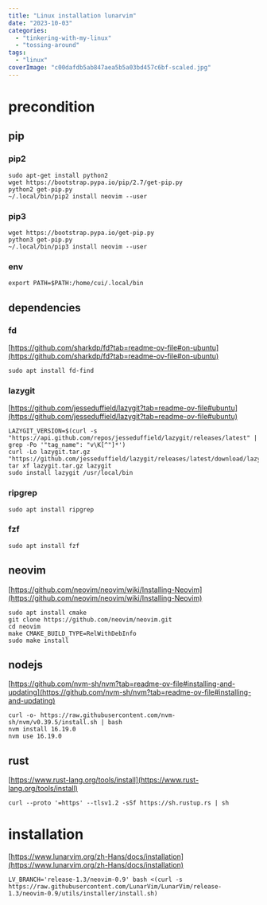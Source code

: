```yaml
---
title: "Linux installation lunarvim"
date: "2023-10-03"
categories: 
  - "tinkering-with-my-linux"
  - "tossing-around"
tags: 
  - "linux"
coverImage: "c00dafdb5ab847aea5b5a03bd457c6bf-scaled.jpg"
---
```


# precondition

## pip

### pip2

```
sudo apt-get install python2
wget https://bootstrap.pypa.io/pip/2.7/get-pip.py
python2 get-pip.py
~/.local/bin/pip2 install neovim --user
```

### pip3

```
wget https://bootstrap.pypa.io/get-pip.py
python3 get-pip.py
~/.local/bin/pip3 install neovim --user
```

### env

```
export PATH=$PATH:/home/cui/.local/bin
```

## dependencies

### fd

[https://github.com/sharkdp/fd?tab=readme-ov-file#on-ubuntu](https://github.com/sharkdp/fd?tab=readme-ov-file#on-ubuntu)

```
sudo apt install fd-find
```

### lazygit

[https://github.com/jesseduffield/lazygit?tab=readme-ov-file#ubuntu](https://github.com/jesseduffield/lazygit?tab=readme-ov-file#ubuntu)

```
LAZYGIT_VERSION=$(curl -s "https://api.github.com/repos/jesseduffield/lazygit/releases/latest" | grep -Po '"tag_name": "v\K[^"]*')
curl -Lo lazygit.tar.gz "https://github.com/jesseduffield/lazygit/releases/latest/download/lazygit_${LAZYGIT_VERSION}_Linux_x86_64.tar.gz"
tar xf lazygit.tar.gz lazygit
sudo install lazygit /usr/local/bin
```

### ripgrep

```
sudo apt install ripgrep
```

### fzf

```
sudo apt install fzf
```

## neovim

[https://github.com/neovim/neovim/wiki/Installing-Neovim](https://github.com/neovim/neovim/wiki/Installing-Neovim)

```
sudo apt install cmake
git clone https://github.com/neovim/neovim.git
cd neovim
make CMAKE_BUILD_TYPE=RelWithDebInfo
sudo make install
```

## nodejs

[https://github.com/nvm-sh/nvm?tab=readme-ov-file#installing-and-updating](https://github.com/nvm-sh/nvm?tab=readme-ov-file#installing-and-updating)

```
curl -o- https://raw.githubusercontent.com/nvm-sh/nvm/v0.39.5/install.sh | bash
nvm install 16.19.0
nvm use 16.19.0
```

## rust

[https://www.rust-lang.org/tools/install](https://www.rust-lang.org/tools/install)

```
curl --proto '=https' --tlsv1.2 -sSf https://sh.rustup.rs | sh
```

# installation

[https://www.lunarvim.org/zh-Hans/docs/installation](https://www.lunarvim.org/zh-Hans/docs/installation)

```
LV_BRANCH='release-1.3/neovim-0.9' bash <(curl -s https://raw.githubusercontent.com/LunarVim/LunarVim/release-1.3/neovim-0.9/utils/installer/install.sh)
```
